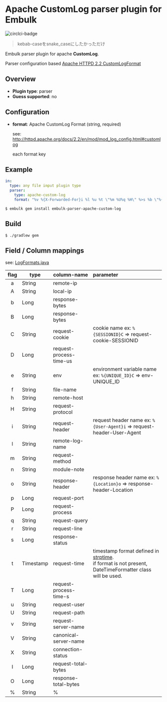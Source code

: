 # Apache **CustomLog**  parser plugin for Embulk

![circlci-badge](https://circleci.com/gh/jami-i/embulk-parser-apache-custom-log.svg?&style=shield&circle-token=7092d38cbe35149872178bbce455dfc9d5bc951b)

> kebab-caseをsnake_caseにしたかっただけ

Embulk parser plugin for apache **CustomLog**.

Parser configuration based  [Apache HTTPD 2.2 CustomLogFormat](http://httpd.apache.org/docs/2.2/en/mod/mod_log_config.html#formats)

## Overview

* **Plugin type**: parser
* **Guess supported**: no

## Configuration

- **format**: Apache CustomLog Format (string, required)

    see: http://httpd.apache.org/docs/2.2/en/mod/mod_log_config.html#customlog

    each format key

## Example

```yaml
in:
  type: any file input plugin type
  parser:
    type: apache-custom-log
    format: "%v %{X-Forwarded-For}i %l %u %t \"%m %U%q %H\" %>s %b \"%{Referer}i\" \"%{User-Agent}i\" %I %O %D"
```

```
$ embulk gem install embulk-parser-apache-custom-log
```

## Build

```
$ ./gradlew gem
```


## Field / Column mappings

see: [LogFormats.java](https://github.com/jami-i/embulk-parser-apache-custom-log/blob/develop/src/main/java/org/embulk/parser/apache/log/LogFormats.java)

|flag| type      | column-name             |parameter|
|:--:|-----------|-------------------------|:---------|
| a  | String    | remote-ip               |          |
| A  | String    | local-ip                |          |
| b  | Long      | response-bytes          |          |
| B  | Long      | response-bytes          |          |
| C  | String    | request-cookie          | cookie name ex: ```%{SESSIONID}C``` => request-cookie-SESSIONID|
| D  | Long      | request-process-time-us |          |
| e  | String    | env                     | environment variable name ex: ```%{UNIQUE_ID}C``` => env-UNIQUE_ID|
| f  | String    | file-name               |          |
| h  | String    | remote-host             |          |
| H  | String    | request-protocol        |          |
| i  | String    | request-header          | request header name ex: ```%{User-Agent}i``` => request-header-User-Agent|
| l  | String    | remote-log-name         |          |
| m  | String    | request-method          |          |
| n  | String    | module-note             |          |
| o  | String    | response-header         | response header name ex: ```%{Location}o``` => response-header-Location|
| p  | Long      | request-port            |          |
| P  | Long      | request-process         |          |
| q  | String    | request-query           |          |
| r  | String    | request-line            |          |
| s  | Long      | response-status         |          |
| t  | Timestamp | request-time            | timestamp format defined in [strptime](http://docs.ruby-lang.org/en/2.0.0/DateTime.html#method-c-_strptime). <br/>if format is not present, DateTimeFormatter class will be used. |
| T  | Long      | request-process-time-s  |          |
| u  | String    | request-user            |          |
| U  | String    | request-path            |          |
| v  | String    | request-server-name     |          |
| V  | String    | canonical-server-name   |          |
| X  | String    | connection-status       |          |
| I  | Long      | request-total-bytes     |          |
| O  | Long      | response-total-bytes    |          |
| %  | String    | %                       |          |
